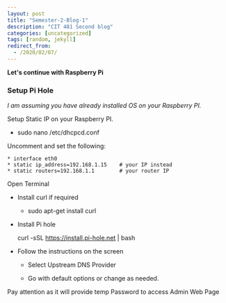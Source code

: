 ```yaml
---
layout: post
title: "Semester-2-Blog-1"
description: "CIT 481 Second blog"
categories: [uncategorized]
tags: [random, jekyll]
redirect_from:
  - /2020/02/07/
---
```

__Let's continue with Raspberry Pi__

### Setup Pi Hole

*I am assuming you have already installed OS on your Raspberry PI.*

Setup Static IP on your Raspberry PI.

  * sudo nano /etc/dhcpcd.conf 

  Uncomment and set the following:

    * interface eth0
    * static ip_address=192.168.1.15    # your IP instead
    * static routers=192.168.1.1        # your router IP

Open Terminal

  * Install curl if required

    * sudo apt-get install curl

  * Install Pi hole
  
    curl -sSL https://install.pi-hole.net | bash

  * Follow the instructions on the screen

    * Select Upstream DNS Provider

    * Go with default options or change as needed.

  Pay attention as it will provide temp Password to access Admin Web Page



